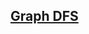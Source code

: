 ## [Graph DFS](https://reimagined-orbit-7j4w5jq566hrv6j.github.dev/)

<!-- notecardId: 1755774601507 -->
